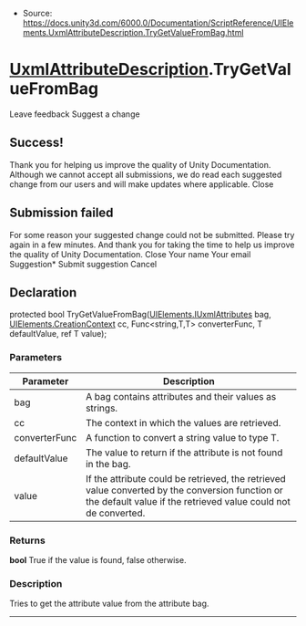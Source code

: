 * Source: https://docs.unity3d.com/6000.0/Documentation/ScriptReference/UIElements.UxmlAttributeDescription.TryGetValueFromBag.html

#  [UxmlAttributeDescription](https://docs.unity3d.com/6000.0/Documentation/ScriptReference/UIElements.UxmlAttributeDescription.html).TryGetValueFromBag
Leave feedback
Suggest a change
## Success!
Thank you for helping us improve the quality of Unity Documentation. Although we cannot accept all submissions, we do read each suggested change from our users and will make updates where applicable.
Close
## Submission failed
For some reason your suggested change could not be submitted. Please <a>try again</a> in a few minutes. And thank you for taking the time to help us improve the quality of Unity Documentation.
Close
Your name Your email Suggestion* Submit suggestion
Cancel
## Declaration
protected bool TryGetValueFromBag([UIElements.IUxmlAttributes](https://docs.unity3d.com/6000.0/Documentation/ScriptReference/UIElements.IUxmlAttributes.html) bag, [UIElements.CreationContext](https://docs.unity3d.com/6000.0/Documentation/ScriptReference/UIElements.CreationContext.html) cc, Func<string,T,T> converterFunc, T defaultValue, ref T value); 
### Parameters
Parameter | Description  
---|---  
bag | A bag contains attributes and their values as strings.  
cc | The context in which the values are retrieved.  
converterFunc | A function to convert a string value to type T.  
defaultValue | The value to return if the attribute is not found in the bag.  
value | If the attribute could be retrieved, the retrieved value converted by the conversion function or the default value if the retrieved value could not de converted.  
### Returns
**bool** True if the value is found, false otherwise. 
### Description
Tries to get the attribute value from the attribute bag. 
* * *
